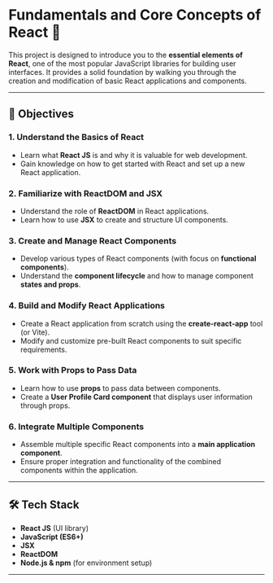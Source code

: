 # Fundamentals and Core Concepts of React 🚀

This project is designed to introduce you to the **essential elements of React**, one of the most popular JavaScript libraries for building user interfaces. It provides a solid foundation by walking you through the creation and modification of basic React applications and components.

---

## 🎯 Objectives

### 1. Understand the Basics of React
- Learn what **React JS** is and why it is valuable for web development.
- Gain knowledge on how to get started with React and set up a new React application.

### 2. Familiarize with ReactDOM and JSX
- Understand the role of **ReactDOM** in React applications.
- Learn how to use **JSX** to create and structure UI components.

### 3. Create and Manage React Components
- Develop various types of React components (with focus on **functional components**).
- Understand the **component lifecycle** and how to manage component **states and props**.

### 4. Build and Modify React Applications
- Create a React application from scratch using the **create-react-app** tool (or Vite).
- Modify and customize pre-built React components to suit specific requirements.

### 5. Work with Props to Pass Data
- Learn how to use **props** to pass data between components.
- Create a **User Profile Card component** that displays user information through props.

### 6. Integrate Multiple Components
- Assemble multiple specific React components into a **main application component**.
- Ensure proper integration and functionality of the combined components within the application.

---

## 🛠️ Tech Stack
- **React JS** (UI library)
- **JavaScript (ES6+)**
- **JSX**
- **ReactDOM**
- **Node.js & npm** (for environment setup)

---
